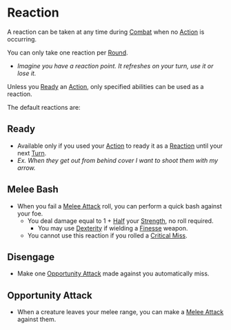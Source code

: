 # Reaction
A reaction can be taken at any time during [Combat](Combat.md) when no [Action](Action.md) is occurring.

You can only take one reaction per [Round](Round.md).
- *Imagine you have a reaction point. It refreshes on your turn, use it or lose it.*

Unless you [Ready](Reaction.md#Ready) an [Action](Action.md), only specified abilities can be used as a reaction.

The default reactions are:
## Ready
- Available only if you used your [Action](Action.md) to ready it as a [Reaction](Reaction.md) until your next [Turn](Turn.md).
- *Ex. When they get out from behind cover I want to shoot them with my arrow.*
## Melee Bash
- When you fail a [Melee Attack](Melee%20Attack.md) roll, you can perform a quick bash against your foe.
	- You deal damage equal to 1 + [Half](../Foreword/Rule%20for%20rules.md#Halving) your [Strength](../Player%20Characters/Chosen%20Statistics/Strength.md), no roll required.
		- You may use [Dexterity](../Player%20Characters/Chosen%20Statistics/Dexterity.md) if wielding a [Finesse](../Items/Individual%20Item%20Cards/Weapons/Weapon%20Properties/Finesse%20Property.md) weapon.
	- You cannot use this reaction if you rolled a [Critical Miss](Dice%20Rolls/Critical%20Miss.md).
## Disengage
- Make one [Opportunity Attack](Movement.md#Opportunity%20Attacks) made against you automatically miss.
## Opportunity Attack
- When a creature leaves your melee range, you can make a [Melee Attack](Melee%20Attack.md) against them.